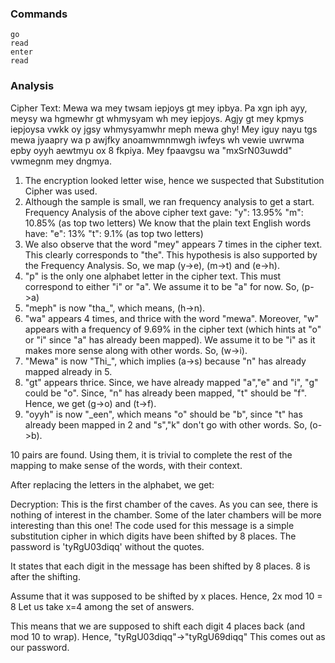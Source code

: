 ### Commands
```
go
read 
enter 
read
```

### Analysis
Cipher Text:
        Mewa wa mey twsam iepjoys gt mey ipbya. 
	Pa xgn iph ayy, meysy wa hgmewhr gt 
	whmysyam wh mey iepjoys. Agjy gt mey kpmys 
	iepjoysa vwkk oy jgsy whmysyamwhr meph 
	mewa ghy! Mey iguy nayu tgs mewa jyaapry 
	wa p awjfky anoamwmnmwgh iwfeys wh vewie 
	uwrwma epby oyyh aewtmyu ox 8 fkpiya. 
	Mey fpaavgsu wa "mxSrN03uwdd" vwmegnm mey 
	dngmya.

1. The encryption looked letter wise, hence we suspected that Substitution Cipher was used.
2. Although the sample is small, we ran frequency analysis to get a start. Frequency Analysis of the above cipher text gave:
           "y": 13.95%     "m": 10.85%  (as top two letters)
     We know that the plain text English words have:
           "e": 13%           "t": 9.1%        (as top two letters)
3. We also observe that the word "mey" appears 7 times in the cipher text. This clearly corresponds to "the". This hypothesis is also supported by the Frequency Analysis. So, we map (y->e), (m->t) and (e->h).
4. "p" is the only one alphabet letter in the cipher text. This must correspond to either "i" or "a". We assume it to be "a" for now. So, (p->a)
5. "meph" is now "tha_", which means, (h->n).
6. "wa" appears 4 times, and thrice with the word "mewa". Moreover, "w" appears with a frequency of 9.69% in the cipher text (which hints at "o" or "i" since "a" has already been mapped). We assume it to be "i" as it makes more sense along with other words. So, (w->i).
7. "Mewa" is now "Thi_", which implies (a->s) because "n" has already mapped already in 5.
8. "gt" appears thrice. Since, we have already mapped "a","e" and "i", "g" could be "o". Since, "n" has already been mapped, "t" should be "f". Hence, we get (g->o) and (t->f).
9. "oyyh" is now "_een", which means "o" should be "b", since "t" has already been mapped in 2 and "s","k" don't go with other words. So, (o->b). 

10 pairs are found. Using them, it is trivial to complete the rest of the mapping to make sense of the words, with their context.

After replacing the letters in the alphabet, we get:

Decryption:
This is the first chamber of the caves. As you can see, there is nothing of interest in the chamber. Some of the later chambers will be more interesting than this one! The code used for this message is a simple substitution cipher in which digits have been shifted by 8 places. 
The password is 'tyRgU03diqq' without the quotes.

It states that each digit in the message has been shifted by 8 places. 8 is after the shifting.

Assume that it was supposed to be shifted by x places. Hence,
2x mod 10 = 8
Let us take x=4 among the set of answers.

This means that we are supposed to shift each digit 4 places back (and mod 10 to wrap). Hence, 
"tyRgU03diqq"->"tyRgU69diqq"
This comes out as our password.
